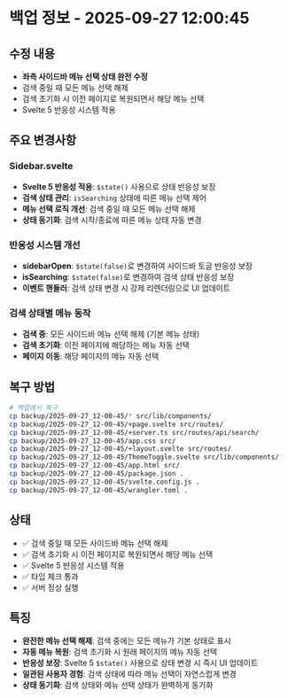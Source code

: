 # 백업 정보 - 2025-09-27 12:00:45

## 수정 내용
- **좌측 사이드바 메뉴 선택 상태 완전 수정**
- 검색 중일 때 모든 메뉴 선택 해제
- 검색 초기화 시 이전 페이지로 복원되면서 해당 메뉴 선택
- Svelte 5 반응성 시스템 적용

## 주요 변경사항

### Sidebar.svelte
- **Svelte 5 반응성 적용**: `$state()` 사용으로 상태 반응성 보장
- **검색 상태 관리**: `isSearching` 상태에 따른 메뉴 선택 제어
- **메뉴 선택 로직 개선**: 검색 중일 때 모든 메뉴 선택 해제
- **상태 동기화**: 검색 시작/종료에 따른 메뉴 상태 자동 변경

### 반응성 시스템 개선
- **sidebarOpen**: `$state(false)`로 변경하여 사이드바 토글 반응성 보장
- **isSearching**: `$state(false)`로 변경하여 검색 상태 반응성 보장
- **이벤트 핸들러**: 검색 상태 변경 시 강제 리렌더링으로 UI 업데이트

### 검색 상태별 메뉴 동작
- **검색 중**: 모든 사이드바 메뉴 선택 해제 (기본 메뉴 상태)
- **검색 초기화**: 이전 페이지에 해당하는 메뉴 자동 선택
- **페이지 이동**: 해당 페이지의 메뉴 자동 선택

## 복구 방법
```bash
# 백업에서 복구
cp backup/2025-09-27_12-00-45/* src/lib/components/
cp backup/2025-09-27_12-00-45/+page.svelte src/routes/
cp backup/2025-09-27_12-00-45/+server.ts src/routes/api/search/
cp backup/2025-09-27_12-00-45/app.css src/
cp backup/2025-09-27_12-00-45/+layout.svelte src/routes/
cp backup/2025-09-27_12-00-45/ThemeToggle.svelte src/lib/components/
cp backup/2025-09-27_12-00-45/app.html src/
cp backup/2025-09-27_12-00-45/package.json .
cp backup/2025-09-27_12-00-45/svelte.config.js .
cp backup/2025-09-27_12-00-45/wrangler.toml .
```

## 상태
- ✅ 검색 중일 때 모든 사이드바 메뉴 선택 해제
- ✅ 검색 초기화 시 이전 페이지로 복원되면서 해당 메뉴 선택
- ✅ Svelte 5 반응성 시스템 적용
- ✅ 타입 체크 통과
- ✅ 서버 정상 실행

## 특징
- **완전한 메뉴 선택 해제**: 검색 중에는 모든 메뉴가 기본 상태로 표시
- **자동 메뉴 복원**: 검색 초기화 시 원래 페이지의 메뉴 자동 선택
- **반응성 보장**: Svelte 5 `$state()` 사용으로 상태 변경 시 즉시 UI 업데이트
- **일관된 사용자 경험**: 검색 상태에 따라 메뉴 선택이 자연스럽게 변경
- **상태 동기화**: 검색 상태와 메뉴 선택 상태가 완벽하게 동기화











